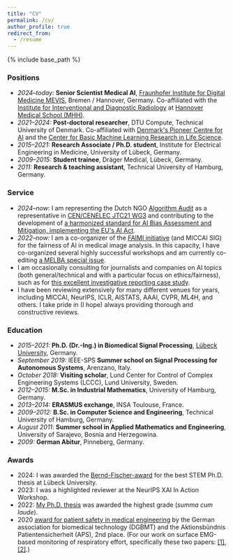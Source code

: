 ```yaml
---
title: "CV"
permalink: /cv/
author_profile: true
redirect_from:
  - /resume
---
```


{% include base_path %}

### Positions
* *2024–today:* **Senior Scientist Medical AI**, [Fraunhofer Institute for Digital Medicine MEVIS](https://www.mevis.fraunhofer.de/), Bremen / Hannover, Germany. Co-affiliated with the [Institute for Interventional and Diagnostic Radiology](https://www.mhh.de/institut-fuer-diagnostische-und-interventionelle-radiologie) at [Hannover Medical School (MHH)](https://www.mhh.de/en/).
* *2021–2024:* **Post-doctoral researcher**, DTU Compute, Technical University of Denmark. Co-affiliated with [Denmark's Pioneer Centre for AI](https://aicentre.dk/) and the [Center for Basic Machine Learning Research in Life Science](https://mlls.dk/).
* *2015–2021:* **Research Associate / Ph.D. student**, Institute for Electrical Engineering in Medicine, University of Lübeck, Germany.
* *2009–2015:* **Student trainee**, Dräger Medical, Lübeck, Germany.
* *2011:* **Research & teaching assistant**, Technical University of Hamburg, Germany.

### Service
* *2024–now*: I am representing the Dutch NGO [Algorithm Audit](https://algorithmaudit.eu/) as a representative in [CEN/CENELEC JTC21 WG3](https://jtc21.eu/working-groups/) and contributing to the development of [a harmonized standard for AI Bias Assessment and Mitigation, implementing the EU's AI Act](https://standards.cencenelec.eu/dyn/www/f?p=205:110:0::::FSP_PROJECT,FSP_LANG_ID:80353,25&cs=18339D53B8C5ECC6D02462B4E4B20EDBB).
* *2022–now:* I am a co-organizer of the [FAIMI initiative](https://faimi-workshop.github.io) (and MICCAI SIG) for the fairness of AI in medical image analysis. In this capacity, I have co-organized several highly successful workshops and am currently co-editing [a MELBA special issue](https://faimi-workshop.github.io/2024-melba/).
* I am occasionally consulting for journalists and companies on AI topics (both general/technical and with a particular focus on ethics/fairness), such as for [this excellent investigative reporting case study](https://www.lighthousereports.com/methodology/sweden-ai-methodology/).
* I have been reviewing extensively for many different venues for years, including MICCAI, NeurIPS, ICLR, AISTATS, AAAI, CVPR, ML4H, and others. I take pride in (I hope) always providing thorough and constructive reviews.

### Education
* *2015–2021:* **Ph.D. (Dr.-Ing.) in Biomedical Signal Processing**, [Lübeck University](https://www.uni-luebeck.de/en/university/university.html), Germany.
* *September 2019:* IEEE-SPS **Summer school on Signal Processing for Autonomous Systems**, Arenzano, Italy.
* *October 2018:* **Visiting scholar**, Lund Center for Control of Complex Engineering Systems (LCCC), Lund University, Sweden.
* *2012–2015:* **M.Sc. in Industrial Mathematics**, University of Hamburg, Germany.
* *2013–2014:* **ERASMUS exchange**, INSA Toulouse, France.
* *2009–2012:* **B.Sc. in Computer Science and Engineering**, Technical University of Hamburg, Germany.
* *August 2011*: **Summer school in Applied Mathematics and Engineering**, University of Sarajevo, Bosnia and Herzegowina.
* *2009:* **German Abitur**, Pinneberg, Germany.

### Awards
* 2024: I was awarded the [Bernd-Fischer-award](https://www.uni-luebeck.de/aktuelles/die-preise-der-universitaet/bernd-fischer-preis.html?draft=1) for the best STEM Ph.D. thesis at Lübeck University.
* 2023: I was a highlighted reviewer at the NeurIPS XAI In Action Workshop.
* 2022: [My Ph.D. thesis](https://e-pet.github.io/files/Dissertation%20Petersen.pdf) was awarded the highest grade (_summa cum laude_).
* 2020 [award for patient safety in medical engineering](https://www.ime.uni-luebeck.de/service/aktuelles/news/article/eike-petersen-receives-award-for-patient-safety-in-medical-engineering.html) by the German association for biomedical technology (DGBMT) and the Aktionsbündnis Patientensicherheit (APS), 2nd place. (For our work on surface EMG-based monitoring of respiratory effort, specifically these two papers: [[1]](https://ieeexplore.ieee.org/document/8988257), [[2]](https://www.sciencedirect.com/science/article/pii/S2405896320309654).)
